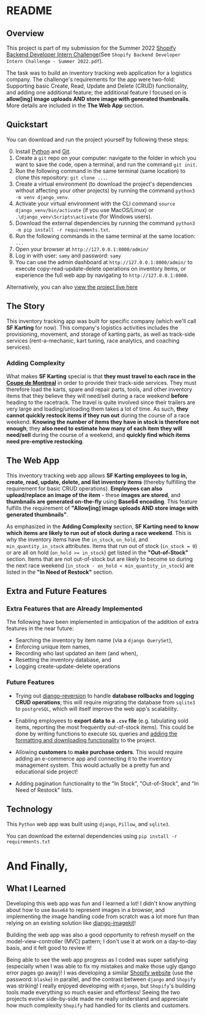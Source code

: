 # README

## Overview
This project is part of my submission for the Summer 2022 [Shopify Backend Developer Intern Challenge](https://www.shopify.ca/careers/backend-developer-intern-summer-2022-remote-us-canada_f29b717b-42d7-4d32-851b-e5b2c69a16c7)(See `Shopify Backend Developer Intern Challenge - Summer 2022.pdf`). 

The task was to build an inventory tracking web application for a logistics company. The challenge's requirements for the app were two-fold: Supporting basic Create, Read, Update and Delete (CRUD) functionality, and adding one additional feature; the additional feature I focused on is **allow\[ing\] image uploads AND store image with generated thumbnails**. More details are included in the **The Web App** section. 

## Quickstart
You can download and run the project yourself by following these steps:

0. Install [Python](https://www.python.org/downloads/) and [Git](https://git-scm.com/downloads).
1. Create a `git` repo on your computer: navigate to the folder in which you want to save the code, open a terminal, and run the command `git init`.
2. Run the following command in the same terminal (same location) to clone this repository: `git clone ...`.
3. Create a virtual environment (to download the project's dependencies without affecting your other projects) by running the command `python3 -m venv django_venv`.
4. Activate your virtual environment with the CLI command `source django_venv/bin/activate` (if you use MacOS/Linux) or `.\django_venv\Scripts\activate` (for Windows users).
5. Download the external dependencies by running the command `python3 -m pip install -r requirements.txt`.
6. Run the following commands in the same terminal at the same location: 
```...```
7. Open your browser at `http://127.0.0.1:8000/admin/`
8. Log in with user: `samy` and password: `samy`
9. You can use the admin dashboard at `http://127.0.0.1:8000/admin/` to execute copy-read-update-delete operations on inventory items, or experience the full web app by navigating to `http://127.0.0.1:8000`.

Alternatively, you can also [view the project live here]()

## The Story
This inventory tracking app was built for specific company (which we'll call **SF Karting** for now). This company's logistics activities includes the provisioning, movement, and storage of karting parts, as well as track-side services (rent-a-mechanic, kart tuning, race analytics, and coaching services). 

### Adding Complexity
What makes **SF Karting** special is that **they must travel to each race in the [Coupe de Montreal](https://coupedemontreal.com/en/my-front-page-en/)** in order to provide their track-side services. They must therefore load the karts, spare and repair parts, tools, and other inventory items that they believe they will need/sell during a race weekend **before** heading to the racetrack. The travel is quite involved since their trailers are very large and loading/unloading them takes a lot of time. As such, **they cannot quickly restock items if they run out** during the course of a race weekend. **Knowing the number of items they have in stock is therefore not enough**; they **also need to estimate how many of each item they will need/sell** during the course of a weekend, and **quickly find which items need pre-emptive restocking**.

## The Web App
This inventory tracking web app allows **SF Karting employees to log in, create, read, update, delete, and list inventory items** (thereby fulfilling the requirement for basic CRUD operations). **Employees can also upload/replace an image of the item** - these **images are stored**, and **thumbnails are generated on-the-fly** using **Base64 encoding**. This feature fulfills the requirement of **"Allow\[ing\] image uploads AND store image with generated thumbnails"**. 

As emphasized in the **Adding Complexity** section, **SF Karting need to know which items are likely to run out of stock during a race weekend**. This is why the inventory items have the `in_stock`, `on_hold`, and `min_quantity_in_stock` attributes. Items that run out of stock (`in_stock = 0`) or are all on hold (`on_hold >= in_stock`) get listed in the **"Out-of-Stock"** section. Items that are not out-of-stock but are likely to become so during the next race weekend (`in_stock - on_hold < min_quantity_in_stock`) are listed in the **"In Need of Restock"** section. 

## Extra and Future Features
### Extra Features that are Already Implemented
The following have been implemented in anticipation of the addition of extra features in the near future: 

* Searching the inventory by item name (via a `django QuerySet`), 
* Enforcing unique item names,
* Recording who last updated an item (and when),
* Resetting the inventory database, and 
* Logging create-update-delete operations

### Future Features
* Trying out [django-reversion](https://github.com/etianen/django-reversion) to handle **database rollbacks and logging CRUD operations**; this will require migrating the database from `sqlite3` to `postgreSQL`, which will itself improve the web app's scalability.

* Enabling employees to **export data to a `.csv` file** (e.g. tabulating sold items, reporting the most frequently out-of-stock items). This could be done by writing functions to execute `SQL` queries and [adding the formatting and downloading functionality](https://docs.djangoproject.com/en/4.0/howto/outputting-csv/) to the project.

* Allowing **customers** to **make purchase orders**. This would require adding an e-commerce app and connecting it to the inventory management system. This would actually be a pretty fun and educational side project!

* Adding pagination functionality to the "In Stock", "Out-of-Stock", and "In Need of Restock" lists. 

## Technology
This `Python` web app was built using `django`, `Pillow`, and `sqlite3`.

You can download the external dependencies using `pip install -r requirements.txt`

# And Finally,
## What I Learned
Developing this web app was fun and I learned a lot! I didn't know anything about how to use `Base64` to represent images in a browser, and implementing the image handling code from scratch was a lot more fun than relying on an existing solution like [django-imagekit](https://github.com/matthewwithanm/django-imagekit/)!

Building the web app was also a good opportunity to refresh myself on the model-view-controller (MVC) pattern; I don't use it at work on a day-to-day basis, and it felt good to review it!

Being able to see the web app progress as I coded was super satisfying (especially when I was able to fix my mistakes and make those ugly django error pages go away)! I was developing a similar [Shopify website](https://mdkarting.myshopify.com) (use the password: `blaske`) in parallel, and the contrast between `django` and `Shopify` was striking! I really enjoyed developing with `django`, but `Shopify`'s building tools made everything so much easier and effortless! Seeing the two projects evolve side-by-side made me really understand and appreciate how much complexity `Shopify` had handled for its clients and customers. 

